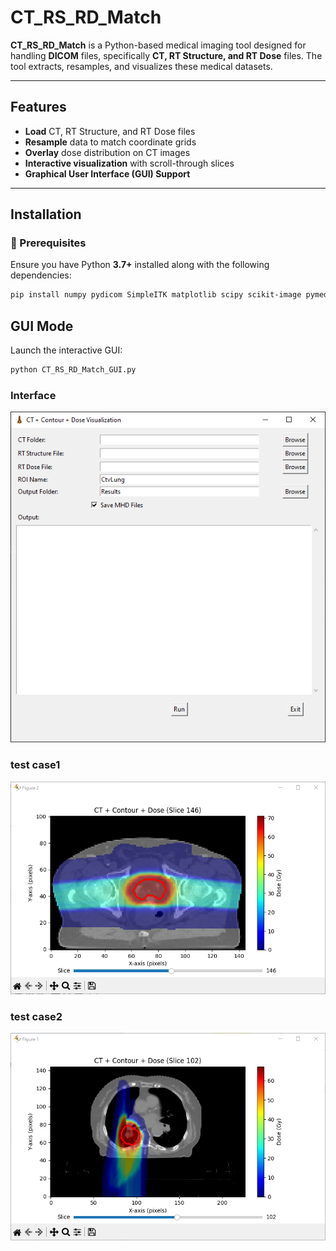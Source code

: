 # CT_RS_RD_Match

**CT_RS_RD_Match** is a Python-based medical imaging tool designed for handling **DICOM** files, specifically **CT, RT Structure, and RT Dose** files. The tool extracts, resamples, and visualizes these medical datasets.

---

## Features
- **Load** CT, RT Structure, and RT Dose files
- **Resample** data to match coordinate grids
- **Overlay** dose distribution on CT images
- **Interactive visualization** with scroll-through slices
- **Graphical User Interface (GUI) Support**

---

## Installation
### 🔧 Prerequisites
Ensure you have Python **3.7+** installed along with the following dependencies:
```bash
pip install numpy pydicom SimpleITK matplotlib scipy scikit-image pymedphys tk
```
## GUI Mode
Launch the interactive GUI:
```bash
python CT_RS_RD_Match_GUI.py
```
### Interface
![GUI](pics/GUI.png)
### test case1
![GUI](pics/case1.png)
### test case2
![GUI](pics/case2.png)